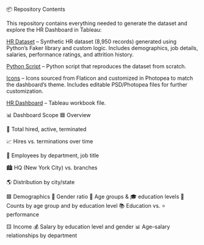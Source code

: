 📦 Repository Contents

This repository contains everything needed to generate the dataset and explore the HR Dashboard in Tableau:

[HR Dataset](./HumanResources.csv) – Synthetic HR dataset (8,950 records) generated using Python’s Faker library and custom logic. Includes demographics, job details, salaries, performance ratings, and attrition history.

[Python Script](./generate_hr_data.py) – Python script that reproduces the dataset from scratch.

[Icons](./images.zip) – Icons sourced from Flaticon and customized in Photopea to match the dashboard’s theme. Includes editable PSD/Photopea files for further customization.

[HR Dashboard](./HR_Dashboard.twbx) – Tableau workbook file. 

📊 Dashboard Scope
  🟦 Overview
  
  👥 Total hired, active, terminated
  
  📈 Hires vs. terminations over time
  
  🏢 Employees by department, job title
  
  🏙️ HQ (New York City) vs. branches
  
  🌎 Distribution by city/state

🟩 Demographics
  🚻 Gender ratio
  🎂 Age groups & 🎓 education levels
  🔢 Counts by age group and by education level
  📚 Education vs. ⭐ performance

🟨 Income
  💰 Salary by education level and gender
  📊 Age–salary relationships by department
